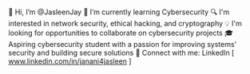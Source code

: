 👋 Hi, I’m @JasleenJay
🌱 I’m currently learning Cybersecurity 
🔍 I'm interested in network security, ethical hacking, and cryptography
💡 I'm looking for opportunities to collaborate on cybersecurity projects
🎓 Aspiring cybersecurity student with a passion for improving systems' security and building secure solutions
🔗 Connect with me:
LinkedIn [ www.linkedin.com/in/janani4jasleen ] 
<!---
JasleenJay/JasleenJay is a ✨ special ✨ repository because its `README.md` (this file) appears on your GitHub profile.
You can click the Preview link to take a look at your changes.
--->
